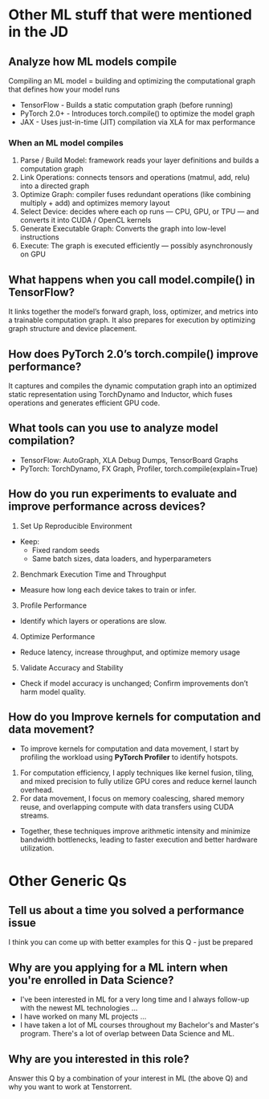 # Other ML stuff that were mentioned in the JD

## Analyze how ML models compile
Compiling an ML model = building and optimizing the computational graph that defines how your model runs

- TensorFlow - Builds a static computation graph (before running)
- PyTorch 2.0+ - Introduces torch.compile() to optimize the model graph
- JAX - Uses just-in-time (JIT) compilation via XLA for max performance

### When an ML model compiles
1. Parse / Build Model: framework reads your layer definitions and builds a computation graph
2. Link Operations: connects tensors and operations (matmul, add, relu) into a directed graph
3. Optimize Graph: compiler fuses redundant operations (like combining multiply + add) and optimizes memory layout
4. Select Device: decides where each op runs — CPU, GPU, or TPU — and converts it into CUDA / OpenCL kernels
5. Generate Executable Graph: Converts the graph into low-level instructions
6. Execute: The graph is executed efficiently — possibly asynchronously on GPU

## What happens when you call model.compile() in TensorFlow?
It links together the model’s forward graph, loss, optimizer, and metrics into a trainable computation graph. 
It also prepares for execution by optimizing graph structure and device placement.

## How does PyTorch 2.0’s torch.compile() improve performance?
It captures and compiles the dynamic computation graph into an optimized static representation using TorchDynamo and Inductor, 
which fuses operations and generates efficient GPU code.

## What tools can you use to analyze model compilation?
- TensorFlow: AutoGraph, XLA Debug Dumps, TensorBoard Graphs
- PyTorch: TorchDynamo, FX Graph, Profiler, torch.compile(explain=True)

## How do you run experiments to evaluate and improve performance across devices?
1. Set Up Reproducible Environment
  - Keep:
    - Fixed random seeds
    - Same batch sizes, data loaders, and hyperparameters
2. Benchmark Execution Time and Throughput
  - Measure how long each device takes to train or infer.
3. Profile Performance
  - Identify which layers or operations are slow.
4. Optimize Performance
  - Reduce latency, increase throughput, and optimize memory usage
5. Validate Accuracy and Stability
  - Check if model accuracy is unchanged; Confirm improvements don’t harm model quality.

## How do you Improve kernels for computation and data movement?
- To improve kernels for computation and data movement, I start by profiling the workload using **PyTorch Profiler** to identify hotspots.
1. For computation efficiency, I apply techniques like kernel fusion, tiling, and mixed precision to fully utilize GPU cores and reduce kernel launch overhead.
2. For data movement, I focus on memory coalescing, shared memory reuse, and overlapping compute with data transfers using CUDA streams.
- Together, these techniques improve arithmetic intensity and minimize bandwidth bottlenecks, leading to faster execution and better hardware utilization.

# Other Generic Qs

## Tell us about a time you solved a performance issue
I think you can come up with better examples for this Q - just be prepared

## Why are you applying for a ML intern when you're enrolled in Data Science?
- I've been interested in ML for a very long time and I always follow-up with the newest ML technologies ...
- I have worked on many ML projects ...
- I have taken a lot of ML courses throughout my Bachelor's and Master's program. There's a lot of overlap between Data Science and ML.

## Why are you interested in this role?
Answer this Q by a combination of your interest in ML (the above Q) and why you want to work at Tenstorrent.

